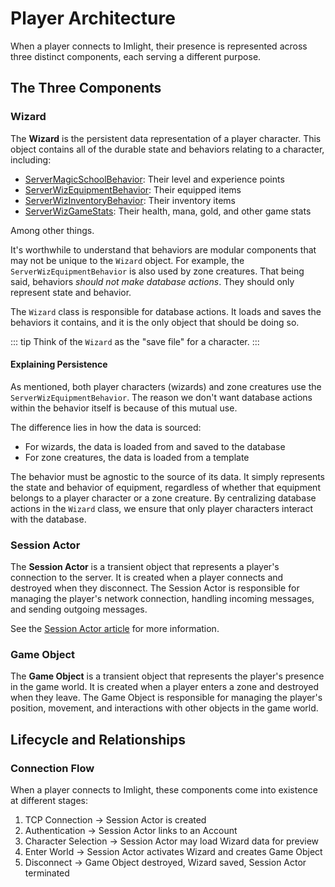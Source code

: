 # Player Architecture

When a player connects to Imlight, their presence is represented across three distinct components, each serving a different purpose.

## The Three Components

### Wizard

The **Wizard** is the persistent data representation of a player character. This object contains all of the durable state and behaviors relating to a character, including:
* [ServerMagicSchoolBehavior](https://github.com/Revive101/Imlight/blob/quality-assurance/src/Imlight.CoreLib/Shared/Behaviors/ServerMagicSchoolBehavior.cs): Their level and experience points 
* [ServerWizEquipmentBehavior](https://github.com/Revive101/Imlight/blob/quality-assurance/src/Imlight.CoreLib/Shared/Behaviors/ServerWizEquipmentBehavior.cs): Their equipped items
* [ServerWizInventoryBehavior](https://github.com/Revive101/Imlight/blob/quality-assurance/src/Imlight.CoreLib/Shared/Behaviors/ServerWizInventoryBehavior.cs): Their inventory items
* [ServerWizGameStats](https://github.com/Revive101/Imlight/blob/quality-assurance/src/Imlight.CoreLib/Shared/Behaviors/ServerWizGameStats.cs): Their health, mana, gold, and other game stats

Among other things.

It's worthwhile to understand that behaviors are modular components that may not be unique to the `Wizard` object. For example, the `ServerWizEquipmentBehavior` is also used by zone creatures. That being said, behaviors *should not make database actions*. They should only represent state and behavior.

The `Wizard` class is responsible for database actions. It loads and saves the behaviors it contains, and it is the only object that should be doing so.

::: tip
Think of the `Wizard` as the "save file" for a character.
:::

#### Explaining Persistence

As mentioned, both player characters (wizards) and zone creatures use the `ServerWizEquipmentBehavior`. The reason we don't want database actions within the behavior itself is because of this mutual use.

The difference lies in how the data is sourced:
* For wizards, the data is loaded from and saved to the database
* For zone creatures, the data is loaded from a template 

The behavior must be agnostic to the source of its data. It simply represents the state and behavior of equipment, regardless of whether that equipment belongs to a player character or a zone creature. By centralizing database actions in the `Wizard` class, we ensure that only player characters interact with the database.

### Session Actor

The **Session Actor** is a transient object that represents a player's connection to the server. It is created when a player connects and destroyed when they disconnect. The Session Actor is responsible for managing the player's network connection, handling incoming messages, and sending outgoing messages.

See the [Session Actor article](/imlight/concepts/sessionactor) for more information.

### Game Object

The **Game Object** is a transient object that represents the player's presence in the game world. It is created when a player enters a zone and destroyed when they leave. The Game Object is responsible for managing the player's position, movement, and interactions with other objects in the game world.

## Lifecycle and Relationships

### Connection Flow

When a player connects to Imlight, these components come into existence at different stages:

1. TCP Connection → Session Actor is created
2. Authentication → Session Actor links to an Account
3. Character Selection → Session Actor may load Wizard data for preview
4. Enter World → Session Actor activates Wizard and creates Game Object
5. Disconnect → Game Object destroyed, Wizard saved, Session Actor terminated
